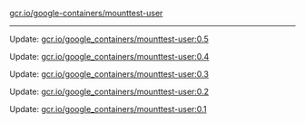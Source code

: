 [gcr.io/google-containers/mounttest-user](https://hub.docker.com/r/cruse/mounttest-user/tags/) 

----
Update: [gcr.io/google_containers/mounttest-user:0.5](https://hub.docker.com/r/cruse/mounttest-user/tags/)

Update: [gcr.io/google_containers/mounttest-user:0.4](https://hub.docker.com/r/cruse/mounttest-user/tags/)

Update: [gcr.io/google_containers/mounttest-user:0.3](https://hub.docker.com/r/cruse/mounttest-user/tags/)

Update: [gcr.io/google_containers/mounttest-user:0.2](https://hub.docker.com/r/cruse/mounttest-user/tags/)

Update: [gcr.io/google_containers/mounttest-user:0.1](https://hub.docker.com/r/cruse/mounttest-user/tags/)

